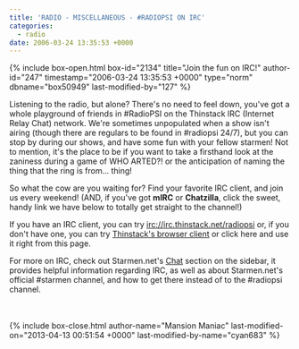 ```yaml
---
title: 'RADIO - MISCELLANEOUS - #RADIOPSI ON IRC'
categories:
  - radio
date: 2006-03-24 13:35:53 +0000
---
```

{% include box-open.html box-id="2134" title="Join the fun on IRC!" author-id="247" timestamp="2006-03-24 13:35:53 +0000" type="norm" dbname="box50949" last-modified-by="127" %}
<p>
Listening to the radio, but alone?  There's no need to feel down, you've got a whole playground of friends in #RadioPSI on the Thinstack IRC (Internet Relay Chat) network.  We're sometimes unpopulated when a show isn't airing (though there are regulars to be found in #radiopsi 24/7), but you can stop by during our shows, and have some fun with your fellow starmen!  Not to mention, it's the place to be if you want to take a firsthand look at the zaniness during a game of WHO ARTED?! or the anticipation of naming the thing that the ring is from... thing!
</p>

<p>
So what the cow are you waiting for?  Find your favorite IRC client, and join us every weekend!  (AND, if you've got <b>mIRC</b> or <b>Chatzilla</b>, click the sweet, handy link we have below to totally get straight to the channel!)
</p>

<p>
If you have an IRC client, you can try <a href="irc://irc.thinstack.net/radiopsi">irc://irc.thinstack.net/radiopsi</a> or, if you don't have one, you can try <a href="http://chat.thinstack.net/?nick=&channels=radiopsi">Thinstack's browser client</a> or <a onClick="document.getElementById('javaIRC').innerHTML='&lt;iframe src=\'http://chat.thinstack.net/?nick=&channels=radiopsi\' width=\'647\' height=\'400\'&gt;&lt;/iframe&gt;';">click here</a> and use it right from this page.
</p>

<p>
For more on IRC, check out Starmen.net's <a href="http://starmen.net/chat" target="_blank">Chat</a> section on the sidebar, it provides helpful information regarding IRC, as well as about Starmen.net's official #starmen channel, and how to get there instead of to the #radiopsi channel.
</p>

<br />
<br /><span id="javaIRC"></span>
{% include box-close.html author-name="Mansion Maniac" last-modified-on="2013-04-13 00:51:54 +0000" last-modified-by-name="cyan683" %}
